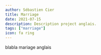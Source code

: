 ```yaml
---
author: Sébastien Cier
title: Marriage
date: 2021-07-15
description: Description project anglais.
tags: ["marriage"]
icon: fa ring
---
```


blabla mariage anglais